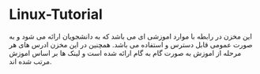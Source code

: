 # Linux-Tutorial
این مخزن در رابطه با موارد اموزشی ای می باشد که به دانشجویان ارائه می شود  و به صورت عمومی قابل دسترس و استفاده می باشد.
همچنین در این مخزن ادرس های هر مرحله از اموزش به صورت گام به گام ارائه شده است و لینک ها بر اساس اموزش مرتب شده اند.
